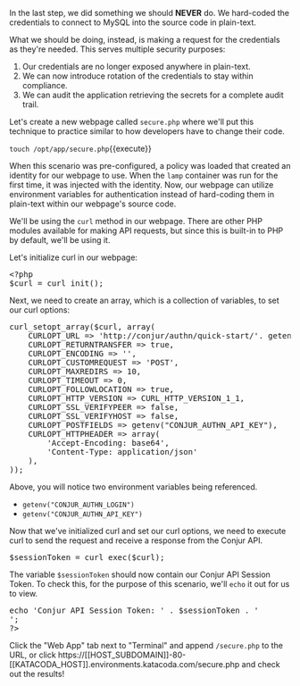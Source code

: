 
In the last step, we did something we should **NEVER** do. We hard-coded the credentials to connect to MySQL into the source code in plain-text.

What we should be doing, instead, is making a request for the credentials as they're needed. This serves multiple security purposes:

1. Our credentials are no longer exposed anywhere in plain-text.
2. We can now introduce rotation of the credentials to stay within compliance.
3. We can audit the application retrieving the secrets for a complete audit trail.

Let's create a new webpage called `secure.php` where we'll put this technique to practice similar to how developers have to change their code.

`touch /opt/app/secure.php`{{execute}}

When this scenario was pre-configured, a policy was loaded that created an identity for our webpage to use. When the `lamp` container was run for the first time, it was injected with the identity. Now, our webpage can utilize environment variables for authentication instead of hard-coding them in plain-text within our webpage's source code.

We'll be using the `curl` method in our webpage. There are other PHP modules available for making API requests, but since this is built-in to PHP by default, we'll be using it.

Let's initialize curl in our webpage:

<pre class="file" data-filename="secure.php" data-target="replace">&lt;?php
$curl = curl_init();
</pre>

Next, we need to create an array, which is a collection of variables, to set our curl options:

<pre class="file" data-filename="secure.php" data-target="append">
curl_setopt_array($curl, array(
    CURLOPT_URL => 'http://conjur/authn/quick-start/'. getenv("CONJUR_AUTHN_LOGIN") . '/authenticate',
    CURLOPT_RETURNTRANSFER => true,
    CURLOPT_ENCODING => '',
    CURLOPT_CUSTOMREQUEST => 'POST',
    CURLOPT_MAXREDIRS => 10,
    CURLOPT_TIMEOUT => 0,
    CURLOPT_FOLLOWLOCATION => true,
    CURLOPT_HTTP_VERSION => CURL_HTTP_VERSION_1_1,
    CURLOPT_SSL_VERIFYPEER => false,
    CURLOPT_SSL_VERIFYHOST => false,
    CURLOPT_POSTFIELDS => getenv("CONJUR_AUTHN_API_KEY"),
    CURLOPT_HTTPHEADER => array(
        'Accept-Encoding: base64',
        'Content-Type: application/json'
    ),
));
</pre>

Above, you will notice two environment variables being referenced.

* `getenv("CONJUR_AUTHN_LOGIN")`
* `getenv("CONJUR_AUTHN_API_KEY")`

Now that we've initialized curl and set our curl options, we need to execute curl to send the request and receive a response from the Conjur API.

<pre class="file" data-filename="secure.php" data-target="append">
$sessionToken = curl_exec($curl);
</pre>

The variable `$sessionToken` should now contain our Conjur API Session Token. To check this, for the purpose of this scenario, we'll `echo` it out for us to view.

<pre class="file" data-filename="secure.php" data-target="append">
echo 'Conjur API Session Token: ' . $sessionToken . '<br />';
?&gt;
</pre>

Click the "Web App" tab next to "Terminal" and append `/secure.php` to the URL, or click https://[[HOST_SUBDOMAIN]]-80-[[KATACODA_HOST]].environments.katacoda.com/secure.php and check out the results!

